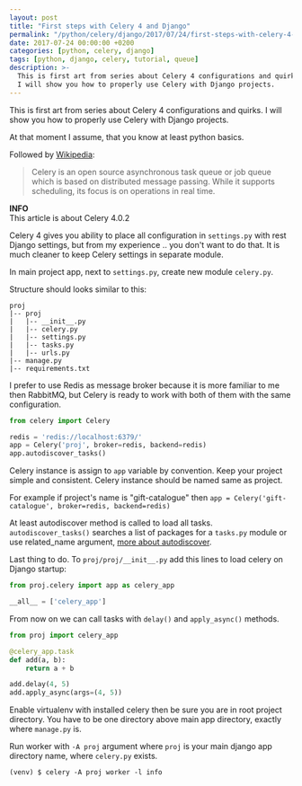 ```yaml
---
layout: post
title: "First steps with Celery 4 and Django"
permalink: "/python/celery/django/2017/07/24/first-steps-with-celery-4-and-django/"
date: 2017-07-24 00:00:00 +0200
categories: [python, celery, django]
tags: [python, django, celery, tutorial, queue]
description: >-
  This is first art from series about Celery 4 configurations and quirks.
  I will show you how to properly use Celery with Django projects.
---
```


This is first art from series about Celery 4 configurations and quirks.
I will show you how to properly use Celery with Django projects.

At that moment I assume, that you know at least python basics.

Followed by [Wikipedia](https://en.wikipedia.org/wiki/Celery_(software)):

> Celery is an open source asynchronous task queue or job queue which is based
> on distributed message passing. While it supports scheduling, its focus is on
> operations in real time.

<div class="alert alert-info">
    <i class="fas fa-info-circle"></i> <strong>INFO</strong><br> This article is about Celery 4.0.2
</div>

Celery 4 gives you ability to place all configuration in `settings.py` with rest Django
settings, but from my experience .. you don't want to do that. It is much cleaner to
keep Celery settings in separate module.

In main project app, next to `settings.py`, create new module `celery.py`.

Structure should looks similar to this:

```
proj
|-- proj
|   |-- __init__.py
|   |-- celery.py
|   |-- settings.py
|   |-- tasks.py
|   |-- urls.py
|-- manage.py
|-- requirements.txt
```

I prefer to use Redis as message broker because it is more familiar to me then RabbitMQ,
but Celery is ready to work with both of them with the same configuration.

```python
from celery import Celery

redis = 'redis://localhost:6379/'
app = Celery('proj', broker=redis, backend=redis)
app.autodiscover_tasks()
```

Celery instance is assign to `app` variable by convention.
Keep your project simple and consistent. Celery instance should be named same as project.

For example if project's name is "gift-catalogue" then
`app = Celery('gift-catalogue', broker=redis, backend=redis)`

At least autodiscover method is called to load all tasks. `autodiscover_tasks()` searches
a list of packages for a `tasks.py` module or use related_name argument,
[more about autodiscover](http://docs.celeryproject.org/en/latest/reference/celery.html#celery.Celery.autodiscover_tasks).

Last thing to do. To `proj/proj/__init__.py` add this lines to load celery on Django startup:

```python
from proj.celery import app as celery_app

__all__ = ['celery_app']
```

From now on we can call tasks with `delay()` and `apply_async()` methods.

```python
from proj import celery_app

@celery_app.task
def add(a, b):
    return a + b

add.delay(4, 5)
add.apply_async(args=(4, 5))
```

Enable virtualenv with installed celery then be sure you are in root project directory.
You have to be one directory above main app directory, exactly where `manage.py` is.

Run worker with `-A proj` argument where `proj` is your main django app directory name,
where `celery.py` exists.

```console
(venv) $ celery -A proj worker -l info
```
